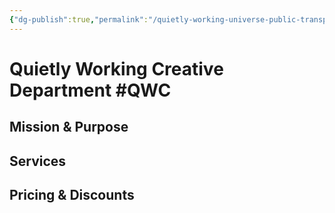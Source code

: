 ```yaml
---
{"dg-publish":true,"permalink":"/quietly-working-universe-public-transparency-project/quietly-working-creative-department-qwc/","noteIcon":""}
---
```


# Quietly Working Creative Department #QWC 


## Mission & Purpose


## Services


## Pricing & Discounts


